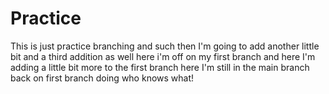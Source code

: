 # Practice

This is just practice branching and such
then I'm going to add another little bit
and a third addition as well
here i'm off on my first branch
and here I'm adding a little bit more to the first branch
here I'm still in the main branch
back on first branch doing who knows what!

